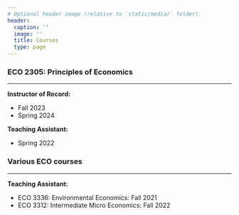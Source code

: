 ```yaml
---
# Optional header image (relative to `static/media/` folder).
header:
  caption: ''
  image: ''
  title: Courses
  type: page
---
```

### ECO 2305: Principles of Economics

___

**Instructor of Record:**

- Fall 2023
- Spring 2024

**Teaching Assistant:**

- Spring 2022

### Various ECO courses

___

**Teaching Assistant:**

- ECO 3336: Environmental Economics: Fall 2021
- ECO 3312: Intermediate Micro Economics: Fall 2022
